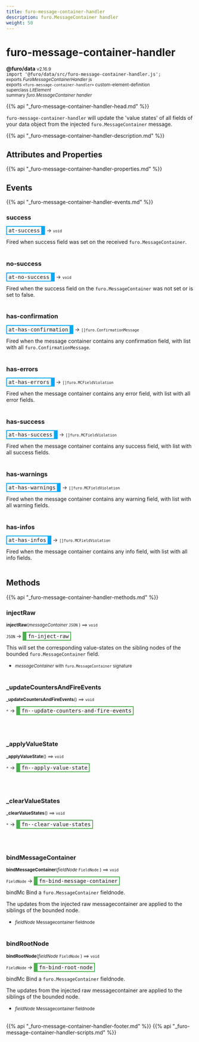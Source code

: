 ```yaml
---
title: furo-message-container-handler
description: furo.MessageContainer handler
weight: 50
---
```


# furo-message-container-handler
**@furo/data** <small>v2.16.9</small>
<br>`import '@furo/data/src/furo-message-container-handler.js';`<small>
<br>exports *FuroMessageContainerHandler* js
<br>exports `<furo-message-container-handler>` custom-element-definition
<br>superclass *LitElement*</small>
<br><small>summary *furo.MessageContainer handler*</small>

{{% api "_furo-message-container-handler-head.md" %}}

`furo-message-container-handler`
 will update the 'value states' of all fields of your data object from the injected `furo.MessageContainer` message.

{{% api "_furo-message-container-handler-description.md" %}}


## Attributes and Properties
{{% api "_furo-message-container-handler-properties.md" %}}










## Events
{{% api "_furo-message-container-handler-events.md" %}}

### **success**
<span  style="border-width:2px 10px 2px 2px; border-style: solid;border-color:  rgb(2, 168, 244);font-family:monospace; padding:2px 4px;">at-success</span>
→ <small>`void`</small>

Fired when success field was set on the received `furo.MessageContainer`.
<br><br>
### **no-success**
<span  style="border-width:2px 10px 2px 2px; border-style: solid;border-color:  rgb(2, 168, 244);font-family:monospace; padding:2px 4px;">at-no-success</span>
→ <small>`void`</small>

Fired when the success field on the `furo.MessageContainer` was not set or is set to false.
<br><br>
### **has-confirmation**
<span  style="border-width:2px 10px 2px 2px; border-style: solid;border-color:  rgb(2, 168, 244);font-family:monospace; padding:2px 4px;">at-has-confirmation</span>
→ <small>`[]furo.ConfirmationMessage`</small>

Fired when the message container contains any confirmation field, with list with all `furo.ConfirmationMessage`.
<br><br>
### **has-errors**
<span  style="border-width:2px 10px 2px 2px; border-style: solid;border-color:  rgb(2, 168, 244);font-family:monospace; padding:2px 4px;">at-has-errors</span>
→ <small>`[]furo.MCFieldViolation`</small>

Fired when the message container contains any error field, with list with all error fields.
<br><br>
### **has-success**
<span  style="border-width:2px 10px 2px 2px; border-style: solid;border-color:  rgb(2, 168, 244);font-family:monospace; padding:2px 4px;">at-has-success</span>
→ <small>`[]furo.MCFieldViolation`</small>

Fired when the message container contains any success field, with list with all success fields.
<br><br>
### **has-warnings**
<span  style="border-width:2px 10px 2px 2px; border-style: solid;border-color:  rgb(2, 168, 244);font-family:monospace; padding:2px 4px;">at-has-warnings</span>
→ <small>`[]furo.MCFieldViolation`</small>

Fired when the message container contains any warning field, with list with all warning fields.
<br><br>
### **has-infos**
<span  style="border-width:2px 10px 2px 2px; border-style: solid;border-color:  rgb(2, 168, 244);font-family:monospace; padding:2px 4px;">at-has-infos</span>
→ <small>`[]furo.MCFieldViolation`</small>

Fired when the message container contains any info field, with list with all info fields.
<br><br>

## Methods
{{% api "_furo-message-container-handler-methods.md" %}}


### **injectRaw**
<small>**injectRaw**(*messageContainer* `JSON` ) ⟹ `void`</small>

<small>`JSON` </small> →
<span  style="border-width:2px 2px 2px 10px; border-style: solid;border-color:  rgb(76, 175, 80);font-family:monospace; padding:2px 4px;">fn-inject-raw</span>

This will set the corresponding value-states on the sibling nodes of the bounded `furo.MessageContainer` field.

- <small>*messageContainer* with `furo.MessageContainer` signature</small>
<br><br>

### **_updateCountersAndFireEvents**
<small>**_updateCountersAndFireEvents**() ⟹ `void`</small>

<small>`*`</small> →
<span  style="border-width:2px 2px 2px 10px; border-style: solid;border-color:  rgb(76, 175, 80);font-family:monospace; padding:2px 4px;">fn--update-counters-and-fire-events</span>



<br><br>

### **_applyValueState**
<small>**_applyValueState**() ⟹ `void`</small>

<small>`*`</small> →
<span  style="border-width:2px 2px 2px 10px; border-style: solid;border-color:  rgb(76, 175, 80);font-family:monospace; padding:2px 4px;">fn--apply-value-state</span>



<br><br>

### **_clearValueStates**
<small>**_clearValueStates**() ⟹ `void`</small>

<small>`*`</small> →
<span  style="border-width:2px 2px 2px 10px; border-style: solid;border-color:  rgb(76, 175, 80);font-family:monospace; padding:2px 4px;">fn--clear-value-states</span>



<br><br>

### **bindMessageContainer**
<small>**bindMessageContainer**(*fieldNode* `FieldNode` ) ⟹ `void`</small>

<small>`FieldNode` </small> →
<span  style="border-width:2px 2px 2px 10px; border-style: solid;border-color:  rgb(76, 175, 80);font-family:monospace; padding:2px 4px;">fn-bind-message-container</span>

bindMc Bind a `furo.MessageContainer` fieldnode.

The updates from the injected raw messagecontainer are applied to the siblings of the bounded node.

- <small>*fieldNode* Messagecontainer fieldnode</small>
<br><br>

### **bindRootNode**
<small>**bindRootNode**(*fieldNode* `FieldNode` ) ⟹ `void`</small>

<small>`FieldNode` </small> →
<span  style="border-width:2px 2px 2px 10px; border-style: solid;border-color:  rgb(76, 175, 80);font-family:monospace; padding:2px 4px;">fn-bind-root-node</span>

bindMc Bind a `furo.MessageContainer` fieldnode.

The updates from the injected raw messagecontainer are applied to the siblings of the bounded node.

- <small>*fieldNode* Messagecontainer fieldnode</small>
<br><br>






{{% api "_furo-message-container-handler-footer.md" %}}
{{% api "_furo-message-container-handler-scripts.md" %}}
